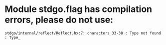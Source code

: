 # Module stdgo.flag has compilation errors, please do not use:
```
stdgo/internal/reflect/Reflect.hx:7: characters 33-38 : Type not found : Type_

```

